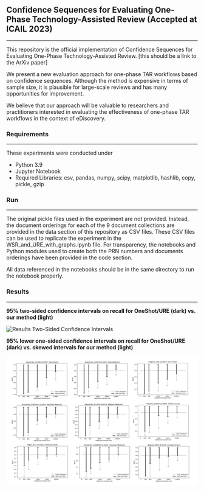 ## Confidence Sequences for Evaluating One-Phase Technology-Assisted Review (Accepted at ICAIL 2023)
---
This repository is the official implementation of Confidence Sequences for Evaluating One-Phase Technology-Assisted Review. [this should be a link to the ArXiv paper]

We present a new evaluation approach for one-phase TAR workflows based on confidence sequences. Although the method is expensive in terms of sample size, it is plausible for large-scale reviews and has many opportunities for improvement.

We believe that our approach will be valuable to researchers and practitioners interested in evaluating the effectiveness of one-phase TAR workflows in the context of eDiscovery.

### Requirements
---
These experiments were conducted under
* Python 3.9
* Jupyter Notebook
* Required Libraries: csv, pandas, numpy, scipy, matplotlib, hashlib, copy, pickle, gzip

### Run
---
The original pickle files used in the experiment are not provided. Instead, the document orderings for each of the 9 document collections are provided in the data section of this repository as CSV files. These CSV files can be used to replicate the experiment in the WSR_and_URE_with_graphs.ipynb file. For transparency, the notebooks and Python modules used to create both the PRN numbers and documents orderings have been provided in the code section. 

All data referenced in the notebooks should be in the same directory to run the notebook properly. 

### Results
---
**95% two-sided confidence intervals on recall for OneShot/URE (dark) vs. our method (light)**

![Results Two-Sided Confidence Intervals](95_two-sided_conf_interval.jpg "95% two-sided confidence intervals on recall for OneShot/URE (dark) vs. our method (light) for post-review coding
effort from 100 to 25600 documents")

**95% lower one-sided confidence intervals on recall for OneShot/URE (dark) vs. skewed intervals for our method (light)**

![Results Lower One-Sided Confidence Intervals](95_lower_one-sided_conf_interval.jpg "95% lower one-sided confidence intervals on recall for OneShot/URE (dark) vs. skewed intervals for our method (light)")

